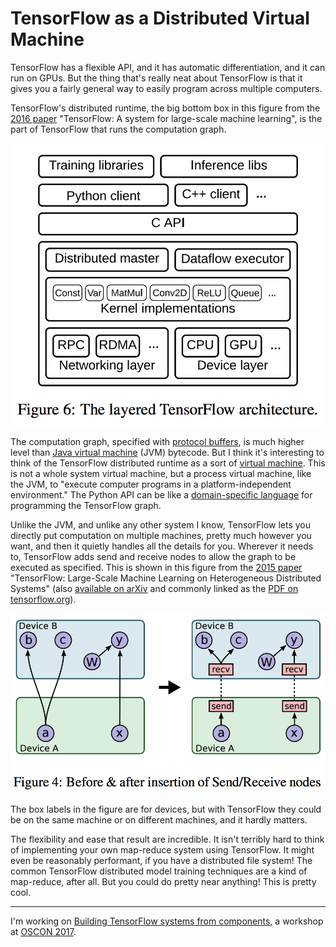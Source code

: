 # TensorFlow as a Distributed Virtual Machine

TensorFlow has a flexible API, and it has automatic differentiation, and it can run on GPUs. But the thing that's really neat about TensorFlow is that it gives you a fairly general way to easily program across multiple computers.

TensorFlow's distributed runtime, the big bottom box in this figure from the [2016 paper](https://research.google.com/pubs/pub45381.html) "TensorFlow: A system for large-scale machine learning", is the part of TensorFlow that runs the computation graph.

![layered TensorFlow architecture](img/tensorflow_layers.png)

The computation graph, specified with [protocol buffers](https://en.wikipedia.org/wiki/Protocol_Buffers), is much higher level than [Java virtual machine](https://en.wikipedia.org/wiki/Java_virtual_machine) (JVM) bytecode. But I think it's interesting to think of the TensorFlow distributed runtime as a sort of [virtual machine](https://en.wikipedia.org/wiki/Virtual_machine). This is not a whole system virtual machine, but a process virtual machine, like the JVM, to "execute computer programs in a platform-independent environment." The Python API can be like a [domain-specific language](https://en.wikipedia.org/wiki/Domain-specific_language) for programming the TensorFlow graph.

Unlike the JVM, and unlike any other system I know, TensorFlow lets you directly put computation on multiple machines, pretty much however you want, and then it quietly handles all the details for you. Wherever it needs to, TensorFlow adds send and receive nodes to allow the graph to be executed as specified. This is shown in this figure from the [2015 paper](https://research.google.com/pubs/pub45166.html) "TensorFlow: Large-Scale Machine Learning on Heterogeneous Distributed Systems" (also [available on arXiv](https://arxiv.org/abs/1603.04467) and commonly linked as the [PDF on tensorflow.org](http://download.tensorflow.org/paper/whitepaper2015.pdf)).

![distributing a TensorFlow graph](img/distributed_graph.png)

The box labels in the figure are for devices, but with TensorFlow they could be on the same machine or on different machines, and it hardly matters.

The flexibility and ease that result are incredible. It isn't terribly hard to think of implementing your own map-reduce system using TensorFlow. It might even be reasonably performant, if you have a distributed file system! The common TensorFlow distributed model training techniques are a kind of map-reduce, after all. But you could do pretty near anything! This is pretty cool.

---

I'm working on [Building TensorFlow systems from components](http://conferences.oreilly.com/oscon/oscon-tx/public/schedule/detail/57823), a workshop at [OSCON 2017](https://conferences.oreilly.com/oscon/oscon-tx).
